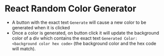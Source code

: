 # React Random Color Generator
-  A button with the exact text `Generate` will cause a new color to be generated when it is clicked
-  Once a color is generated, on button click it will update the background color of a div which contains the exact text `Generated Color: <background color hex code>` (the background color and the hex code will match).
